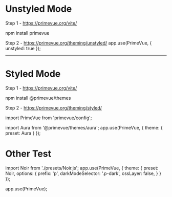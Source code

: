 # Unstyled Mode

Step 1 - https://primevue.org/vite/

npm install primevue

Step 2 - https://primevue.org/theming/unstyled/
app.use(PrimeVue, {
    unstyled: true
});

--------------------------------------------------------------

# Styled Mode

Step 1 - https://primevue.org/vite/

npm install @primevue/themes

Step 2 - https://primevue.org/theming/styled/

import PrimeVue from 'primevue/config';

import Aura from '@primevue/themes/aura';
app.use(PrimeVue, {
    theme: {
        preset: Aura
    }
});

# Other Test

import Noir from './presets/Noir.js';
app.use(PrimeVue, {
    theme: {
        preset: Noir,
        options: {
            prefix: 'p',
            darkModeSelector: '.p-dark',
            cssLayer: false,
        }
    }
});

app.use(PrimeVue);
